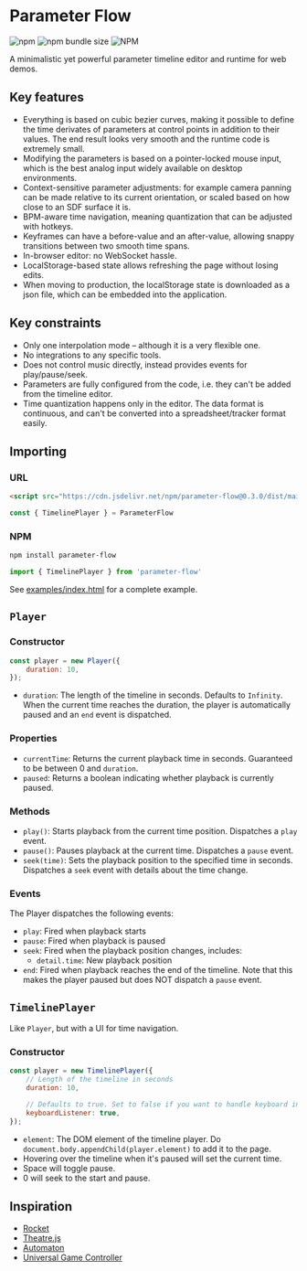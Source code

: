 # Parameter Flow

![npm](https://img.shields.io/npm/v/parameter-flow)
![npm bundle size](https://img.shields.io/bundlephobia/min/parameter-flow)
![NPM](https://img.shields.io/npm/l/parameter-flow)

A minimalistic yet powerful parameter timeline editor and runtime for web demos.

## Key features
- Everything is based on cubic bezier curves, making it possible to define the time derivates of parameters at control points in addition to their values. The end result looks very smooth and the runtime code is extremely small.
- Modifying the parameters is based on a pointer-locked mouse input, which is the best analog input widely available on desktop environments.
- Context-sensitive parameter adjustments: for example camera panning can be made relative to its current orientation, or scaled based on how close to an SDF surface it is.
- BPM-aware time navigation, meaning quantization that can be adjusted with hotkeys.
- Keyframes can have a before-value and an after-value, allowing snappy transitions between two smooth time spans.
- In-browser editor: no WebSocket hassle.
- LocalStorage-based state allows refreshing the page without losing edits.
- When moving to production, the localStorage state is downloaded as a json file, which can be embedded into the application.

## Key constraints
- Only one interpolation mode – although it is a very flexible one.
- No integrations to any specific tools.
- Does not control music directly, instead provides events for play/pause/seek.
- Parameters are fully configured from the code, i.e. they can't be added from the timeline editor.
- Time quantization happens only in the editor. The data format is continuous, and can't be converted into a spreadsheet/tracker format easily.

## Importing

### URL

```html
<script src="https://cdn.jsdelivr.net/npm/parameter-flow@0.3.0/dist/main.js"></script>
```

```javascript
const { TimelinePlayer } = ParameterFlow
```

### NPM
```sh
npm install parameter-flow
```

```javascript
import { TimelinePlayer } from 'parameter-flow'
```

See [examples/index.html](examples/index.html) for a complete example.

## `Player`

### Constructor
```javascript
const player = new Player({
    duration: 10,
});
```

- `duration`: The length of the timeline in seconds. Defaults to `Infinity`. When the current time reaches the duration, the player is automatically paused and an `end` event is dispatched.

### Properties
- `currentTime`: Returns the current playback time in seconds. Guaranteed to be between 0 and `duration`.
- `paused`: Returns a boolean indicating whether playback is currently paused.

### Methods
- `play()`: Starts playback from the current time position. Dispatches a `play` event.
- `pause()`: Pauses playback at the current time. Dispatches a `pause` event.
- `seek(time)`: Sets the playback position to the specified time in seconds. Dispatches a `seek` event with details about the time change.

### Events
The Player dispatches the following events:
- `play`: Fired when playback starts
- `pause`: Fired when playback is paused
- `seek`: Fired when the playback position changes, includes:
  - `detail.time`: New playback position
- `end`: Fired when playback reaches the end of the timeline. Note that this makes the player paused but does NOT dispatch a `pause` event.

## `TimelinePlayer`
Like `Player`, but with a UI for time navigation.

### Constructor
```javascript
const player = new TimelinePlayer({
    // Length of the timeline in seconds
    duration: 10,

    // Defaults to true. Set to false if you want to handle keyboard input yourself
    keyboardListener: true,
});
```

- `element`: The DOM element of the timeline player. Do `document.body.appendChild(player.element)` to add it to the page.
- Hovering over the timeline when it's paused will set the current time.
- Space will toggle pause.
- 0 will seek to the start and pause.

## Inspiration
- [Rocket](https://github.com/rocket/rocket)
- [Theatre.js](https://github.com/theatre-js/theatre)
- [Automaton](https://github.com/0b5vr/automaton)
- [Universal Game Controller](https://github.com/felixbade/universal-game-controller)